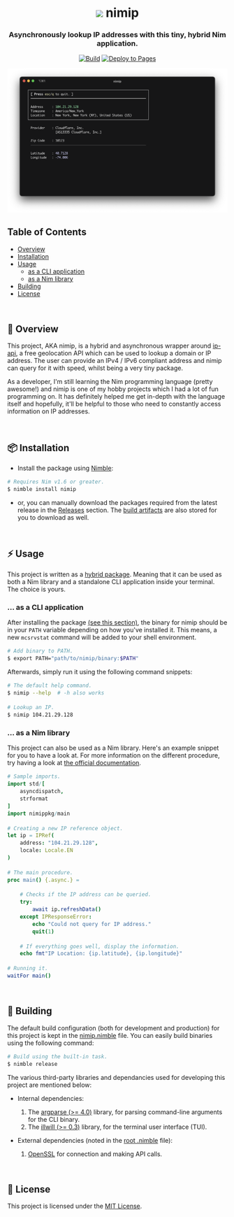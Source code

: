 <div align="center">

# <img src="https://raw.githubusercontent.com/nim-lang/assets/master/Art/logo-crown.png" height="30px"/> nimip <br>

### Asynchronously lookup IP addresses with this tiny, hybrid Nim application.

[![Build](https://github.com/hitblast/nimip/actions/workflows/build.yml/badge.svg)](https://github.com/hitblast/nimip/actions/workflows/build.yml)
[![Deploy to Pages](https://github.com/hitblast/nimip/actions/workflows/pages.yml/badge.svg)](https://github.com/hitblast/nimip/actions/workflows/pages.yml)

<img src="https://github.com/hitblast/nimip/blob/main/static/demo.png" alt="Demo Terminal Image">

</div>

## Table of Contents

- [Overview](#-overview)
- [Installation](#-installation)
- [Usage](#-usage)
    - [as a CLI application](#-as-a-cli-application)
    - [as a Nim library](#-as-a-nim-library)
- [Building](#-building)
- [License](#-license)

<br>

## 🔑 Overview

This project, AKA nimip, is a hybrid and asynchronous wrapper around [ip-api](), a free geolocation API which can be used to lookup a domain or IP address. The user can provide an IPv4 / IPv6 compliant address and nimip can query for it with speed, whilst being a very tiny package. 

As a developer, I'm still learning the Nim programming language (pretty awesome!) and nimip is one of my hobby projects which I had a lot of fun programming on. It has definitely helped me get in-depth with the language itself and hopefully, it'll be helpful to those who need to constantly access information on IP addresses.

<br>

## 📦 Installation

- Install the package using [Nimble](https://github.com/nim-lang/nimble):

```bash
# Requires Nim v1.6 or greater.
$ nimble install nimip
```

- or, you can manually download the packages required from the latest release in the [Releases](https://github.com/hitblast/nimip/releases) section. The [build artifacts](https://github.com/hitblast/nimip/actions/workflows/builds.yml) are also stored for you to download as well.

<br>

## ⚡ Usage

This project is written as a [hybrid package](https://github.com/nim-lang/nimble#hybrids). Meaning that it can be used as both a Nim library and a standalone CLI application inside your terminal. The choice is yours. <br>

### ... as a CLI application

After installing the package [(see this section)](#-installation), the binary for nimip should be in your `PATH` variable depending on how you've installed it. This means, a new `mcsrvstat` command will be added to your shell environment.

```bash
# Add binary to PATH.
$ export PATH="path/to/nimip/binary:$PATH"
```

Afterwards, simply run it using the following command snippets:

```bash
# The default help command.
$ nimip --help  # -h also works

# Lookup an IP.
$ nimip 104.21.29.128
```

### ... as a Nim library

This project can also be used as a Nim library. Here's an example snippet for you to have a look at. For more information on the different procedure, try having a look at [the official documentation](https://hitblast.github.io/nimip/).

```nim
# Sample imports.
import std/[
    asyncdispatch,
    strformat
]
import nimippkg/main

# Creating a new IP reference object.
let ip = IPRef(
    address: "104.21.29.128",
    locale: Locale.EN
)

# The main procedure.
proc main() {.async.} =

    # Checks if the IP address can be queried.
    try:
        await ip.refreshData()
    except IPResponseError:
        echo "Could not query for IP address."
        quit(1)

    # If everything goes well, display the information.
    echo fmt"IP Location: {ip.latitude}, {ip.longitude}"

# Running it.
waitFor main()
```

<br>

## 🔨 Building

The default build configuration (both for development and production) for this project is kept in the [nimip.nimble](https://github.com/hitblast/nimip/blob/main/nimip.nimble) file. You can easily build binaries using the following command:

```bash
# Build using the built-in task.
$ nimble release
```

The various third-party libraries and dependancies used for developing this project are mentioned below:

- Internal dependencies:
    1. The [argparse (>= 4.0)](https://nimble.directory/pkg/argparse) library, for parsing command-line arguments for the CLI binary.
    2. The [illwill (>= 0.3)](https://nimble.directory/pkg/illwill) library, for the terminal user interface (TUI).

- External dependencies (noted in the [root .nimble](https://github.com/hitblast/nimip/blob/main/nimip.nimble) file):
    1. [OpenSSL](https://www.openssl.org) for connection and making API calls.

<br>

## 🔖 License

This project is licensed under the [MIT License](https://github.com/hitblast/nimip/blob/main/LICENSE).

